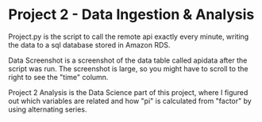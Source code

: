 # Project 2 - Data Ingestion & Analysis

Project.py is the script to call the remote api exactly every minute, writing the data to a sql database stored in Amazon RDS.

Data Screenshot is a screenshot of the data table called apidata after the script was run. The screenshot is large, so you might have to scroll to the right to see the "time" column.

Project 2 Analysis is the Data Science part of this project, where I figured out which variables are related and how "pi" is calculated from "factor" by using alternating series.
